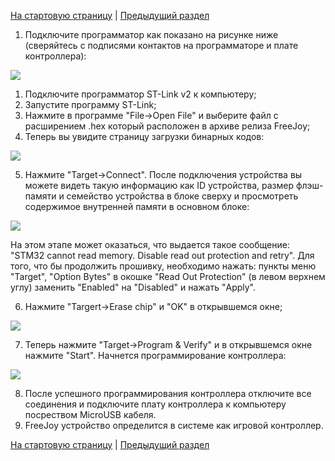 [На стартовую страницу](../README.md) | [Предыдущий раздел](Прошивка-контроллера.md)

1. Подключите программатор как показано на рисунке ниже (сверяйтесь с подписями контактов на программаторе и плате контроллера):

![](../images/1.jpg)

1. Подключите программатор ST-Link v2 к компьютеру;
1. Запустите программу ST-Link;
1. Нажмите в программе "File->Open File" и выберите файл с расширением .hex который расположен в архиве релиза FreeJoy;
1. Теперь вы увидите страницу загрузки бинарных кодов:

![](../images/2.jpg)

5. Нажмите "Target->Connect". После подключения устройства вы можете видеть такую информацию как ID устройства, размер флэш-памяти и семейство устройства в блоке сверху и просмотреть содержимое внутренней памяти в основном блоке:

![](../images/3.jpg)

На этом этапе может оказаться, что выдается такое сообщение: "STM32 cannot read memory. Disable read out protection and retry".
Для того, что бы продолжить прошивку, необходимо нажать: пункты меню "Target", "Option Bytes" в окошке "Read Out Protection" (в левом верхнем углу) заменить "Enabled" на "Disabled" и нажать "Apply".

6. Нажмите "Targert->Erase chip" и "OK" в открывшемся окне;

![](../images/4.jpg)

7. Теперь нажмите "Target->Program & Verify" и в открывшемся окне нажмите "Start". Начнется программирование контроллера:

![](../images/5.jpg)

8. После успешного программирования контроллера отключите все соединения и подключите плату контроллера к компьютеру посреством MicroUSB кабеля.
9. FreeJoy устройство определится в системе как игровой контроллер.

[На стартовую страницу](../README.md) | [Предыдущий раздел](Прошивка-контроллера.md) 

